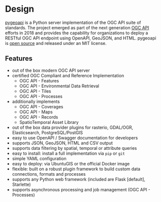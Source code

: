 # Design

[pygeoapi](https://pygeoapi.io) is a Python server implementation of the OGC API suite of standards. The project emerged as part of the next generation [OGC API](https://ogcapi.ogc.org) efforts in 2018 and provides the capability for organizations to deploy a RESTful OGC API endpoint using OpenAPI, GeoJSON, and HTML. pygeoapi is [open source](https://opensource.org) and released under an MIT license.

Features
--------

* out of the box modern OGC API server
* certified OGC Compliant and Reference Implementation
    * OGC API - Features
    * OGC API - Environmental Data Retrieval
    * OGC API - Tiles
    * OGC API - Processes
* additionally implements
    * OGC API - Coverages
    * OGC API - Maps
    * OGC API - Records
    * SpatioTemporal Asset Library
* out of the box data provider plugins for rasterio, GDAL/OGR, Elasticsearch, PostgreSQL/PostGIS
* easy to use OpenAPI / Swagger documentation for developers
* supports JSON, GeoJSON, HTML and CSV output
* supports data filtering by spatial, temporal or attribute queries
* easy to install: install a full implementation via `pip` or `git`
* simple YAML configuration
* easy to deploy: via UbuntuGIS or the official Docker image
* flexible: built on a robust plugin framework to build custom data connections, formats and processes
* supports any Python web framework (included are Flask [default], Starlette)
* supports asynchronous processing and job management (OGC API - Processes)
